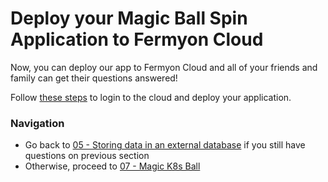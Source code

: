 # Deploy your Magic Ball Spin Application to Fermyon Cloud

Now, you can deploy our app to Fermyon Cloud and all of your friends and family can get their questions answered!

Follow [these steps](https://developer.fermyon.com/cloud/deploy) to login to the cloud and deploy your application.

### Navigation
* Go back to [05 - Storing data in an external database](05-external-db.md) if you still have questions on previous section
* Otherwise, proceed to [07 - Magic K8s Ball](07-kuberenetes.md)